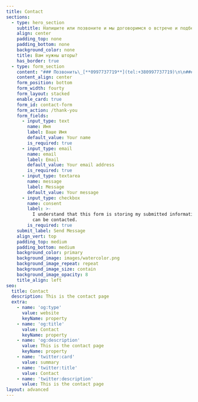 ```yaml
---
title: Contact
sections:
  - type: hero_section
    subtitle: Напишите или позвоните и мы договоримся о встрече и подберем шторы для вас
    align: center
    padding_top: none
    padding_bottom: none
    background_color: none
    title: Вам нужны шторы?
    has_border: true
  - type: form_section
    content: "### Позвонить\_[**0997737719**](tel:+380997737719)\n\n### Написать в\_[**Viber**]()\n\n### Написать в\_[**Telegram**]()\n"
    content_align: center
    form_position: bottom
    form_width: fourty
    form_layout: stacked
    enable_card: true
    form_id: contact-form
    form_action: /thank-you
    form_fields:
      - input_type: text
        name: Имя
        label: Ваше Имя
        default_value: Your name
        is_required: true
      - input_type: email
        name: email
        label: Email
        default_value: Your email address
        is_required: true
      - input_type: textarea
        name: message
        label: Message
        default_value: Your message
      - input_type: checkbox
        name: consent
        label: >-
          I understand that this form is storing my submitted information so I
          can be contacted.
        is_required: true
    submit_label: Send Message
    align_vert: top
    padding_top: medium
    padding_bottom: medium
    background_color: primary
    background_image: images/watercolor.png
    background_image_repeat: repeat
    background_image_size: contain
    background_image_opacity: 8
    title_align: left
seo:
  title: Contact
  description: This is the contact page
  extra:
    - name: 'og:type'
      value: website
      keyName: property
    - name: 'og:title'
      value: Contact
      keyName: property
    - name: 'og:description'
      value: This is the contact page
      keyName: property
    - name: 'twitter:card'
      value: summary
    - name: 'twitter:title'
      value: Contact
    - name: 'twitter:description'
      value: This is the contact page
layout: advanced
---
```

